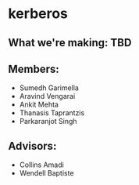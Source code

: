 # kerberos

## What we're making: TBD

## Members:
   - Sumedh Garimella
   - Aravind Vengarai
   - Ankit Mehta
   - Thanasis Taprantzis
   - Parkaranjot Singh
    
## Advisors: 
   - Collins Amadi
   - Wendell Baptiste
    
